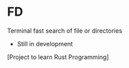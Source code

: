 # FD

Terminal fast search of file or directories
- Still in development

[Project to learn Rust Programming]